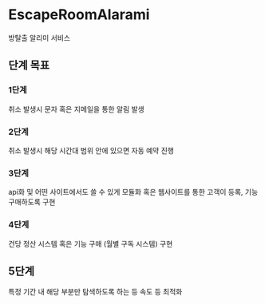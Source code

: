 # EscapeRoomAlarami
방탈출 알리미 서비스

## 단계 목표
### 1단계
취소 발생시 문자 혹은 지메일을 통한 알림 발생

### 2단계
취소 발생시 해당 시간대 범위 안에 있으면 자동 예약 진행

### 3단계
api화 및 어떤 사이트에서도 쓸 수 있게 모듈화
혹은 웹사이트를 통한 고객이 등록, 기능 구매하도록 구현

### 4단계
건당 정산 시스템
혹은 기능 구매 (월별 구독 시스템) 구현


## 5단계
특정 기간 내 해당 부분만 탐색하도록 하는 등 속도 등 최적화
